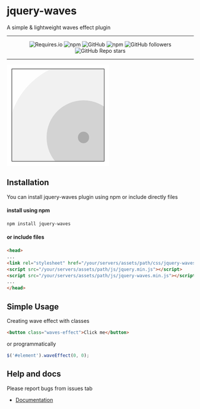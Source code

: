 # jquery-waves
A simple & lightweight waves effect plugin

---

<center>

![Requires.io](https://img.shields.io/requires/github/isaeken/jquery-waves) ![npm](https://img.shields.io/npm/dt/jquery-waves) ![GitHub](https://img.shields.io/github/license/isaeken/jquery-waves) ![npm](https://img.shields.io/npm/v/jquery-waves)
![GitHub followers](https://img.shields.io/github/followers/isaeken?style=social) ![GitHub Repo stars](https://img.shields.io/github/stars/isaeken/jquery-waves?style=social)

</center>

---

![isaeken/jquery-waves](https://raw.githubusercontent.com/isaeken/jquery-waves/master/docs/img/ss.png)

## Installation
You can install jquery-waves plugin using npm or include directly files

#### install using npm
```bash
npm install jquery-waves
```
#### or include files
````html
<head>
...
<link rel="stylesheet" href="/your/servers/assets/path/css/jquery-waves.min.css">
<script src="/your/servers/assets/path/js/jquery.min.js"></script>
<script src="/your/servers/assets/path/js/jquery-waves.min.js"></script>
...
</head>
````

## Simple Usage
Creating wave effect with classes
````html
<button class="waves-effect">Click me</button>
````
or programmatically
````javascript
$('#element').waveEffect(0, 0);
````

## Help and docs
Please report bugs from issues tab
- [Documentation](https://isaeken.github.io/jquery-waves/)
